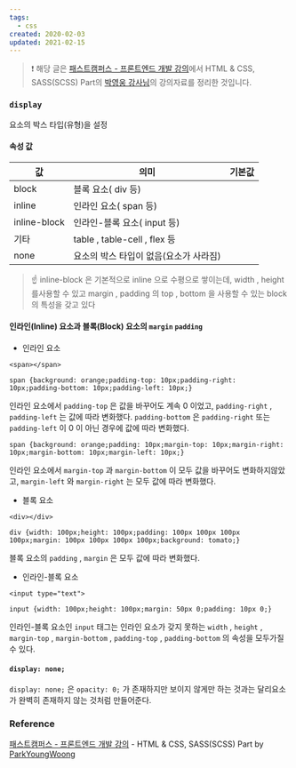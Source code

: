```yaml
---
tags:
  - css
created: 2020-02-03
updated: 2021-02-15
---
```


> ❗️ 해당 글은 [패스트캠퍼스 - 프론트엔드 개발 강의](https://www.fastcampus.co.kr/dev_online_react/)에서 HTML & CSS, SASS(SCSS) Part의 [박영웅 강사님](https://github.com/ParkYoungWoong)의 강의자료를 정리한 것입니다.

### `display`

요소의 박스 타입(유형)을 설정

#### 속성 값

| 값           | 의미                                   | 기본값 |
| ------------ | -------------------------------------- | ------ |
| block        | 블록 요소( div 등)                     |        |
| inline       | 인라인 요소( span 등)                  |        |
| inline-block | 인라인-블록 요소( input 등)            |        |
| 기타         | table , table-cell , flex 등           |        |
| none         | 요소의 박스 타입이 없음(요소가 사라짐) |        |

> ☝️ inline-block 은 기본적으로 inline 으로 수평으로 쌓이는데, width , height 를사용할 수 있고 margin , padding 의 top , bottom 을 사용할 수 있는 block 의 특성을 갖고 있다

#### 인라인(Inline) 요소과 블록(Block) 요소의 `margin` `padding`

- 인라인 요소

```
<span></span>
```

```
span {background: orange;padding-top: 10px;padding-right: 10px;padding-bottom: 10px;padding-left: 10px;}
```

인라인 요소에서 `padding-top` 은 값을 바꾸어도 계속 0 이었고, `padding-right` , `padding-left` 는 값에 따라 변화했다. `padding-bottom` 은 `padding-right` 또는 `padding-left` 이 0 이 아닌 경우에 값에 따라 변화했다.

```
span {background: orange;padding: 10px;margin-top: 10px;margin-right: 10px;margin-bottom: 10px;margin-left: 10px;}
```

인라인 요소에서 `margin-top` 과 `margin-bottom` 이 모두 값을 바꾸어도 변화하지않았고, `margin-left` 와 `margin-right` 는 모두 값에 따라 변화했다.

- 블록 요소

```
<div></div>
```

```
div {width: 100px;height: 100px;padding: 100px 100px 100px 100px;margin: 100px 100px 100px 100px;background: tomato;}
```

블록 요소의 `padding` , `margin` 은 모두 값에 따라 변화했다.

- 인라인-블록 요소

```
<input type="text">
```

```
input {width: 100px;height: 100px;margin: 50px 0;padding: 10px 0;}
```

인라인-블록 요소인 `input` 태그는 인라인 요소가 갖지 못하는 `width` , `height` , `margin-top` , `margin-bottom` , `padding-top` , `padding-bottom` 의 속성을 모두가질 수 있다.

#### `display: none;`

`display: none;` 은 `opacity: 0;` 가 존재하지만 보이지 않게만 하는 것과는 달리요소가 완벽히 존재하지 않는 것처럼 만들어준다.

### Reference

[패스트캠퍼스 - 프론트엔드 개발 강의](https://www.fastcampus.co.kr/dev_online_react/) - HTML & CSS, SASS(SCSS) Part by [ParkYoungWoong](https://github.com/ParkYoungWoong)
